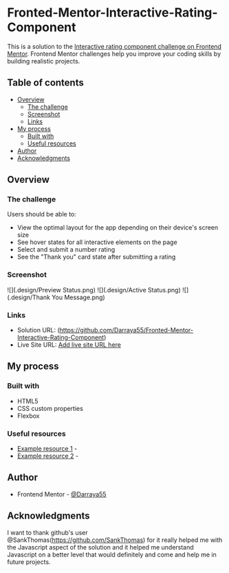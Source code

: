 # Fronted-Mentor-Interactive-Rating-Component

This is a solution to the [Interactive rating component challenge on Frontend Mentor](https://www.frontendmentor.io/challenges/interactive-rating-component-koxpeBUmI). Frontend Mentor challenges help you improve your coding skills by building realistic projects. 

## Table of contents

- [Overview](#overview)
  - [The challenge](#the-challenge)
  - [Screenshot](#screenshot)
  - [Links](#links)
- [My process](#my-process)
  - [Built with](#built-with)
  - [Useful resources](#useful-resources)
- [Author](#author)
- [Acknowledgments](#acknowledgments)

## Overview

### The challenge

Users should be able to:

- View the optimal layout for the app depending on their device's screen size
- See hover states for all interactive elements on the page
- Select and submit a number rating
- See the "Thank you" card state after submitting a rating

### Screenshot

![](.design/Preview Status.png)
![](.design/Active Status.png)
![](.design/Thank You Message.png)

### Links

- Solution URL: (https://github.com/Darraya55/Fronted-Mentor-Interactive-Rating-Component)
- Live Site URL: [Add live site URL here](https://your-live-site-url.com)

## My process

### Built with

- HTML5
- CSS custom properties
- Flexbox

### Useful resources

- [Example resource 1](https://www.example.com) - 
- [Example resource 2](https://stackoverflow.com/questions/14750078/style-disabled-button-with-css) - 

## Author

- Frontend Mentor - [@Darraya55](https://www.frontendmentor.io/profile/Darraya55)

## Acknowledgments

I want to thank github's user @SankThomas(https://github.com/SankThomas) for it really helped me with the Javascript aspect of the solution and it helped me understand Javascript on a better level that would definitely and come and help me in future projects.
